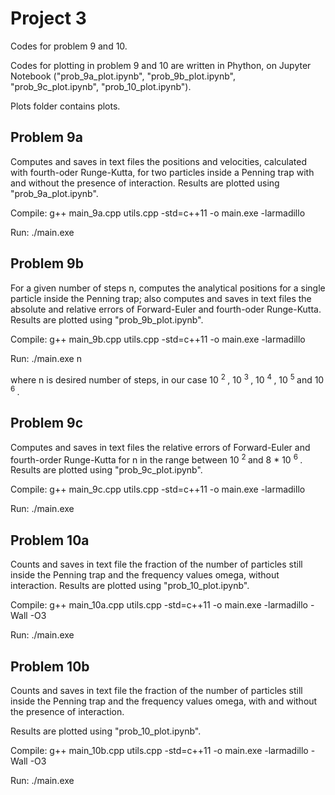# Project 3

Codes for problem 9 and 10.

Codes for plotting in problem 9 and 10 are written in Phython, on Jupyter Notebook ("prob_9a_plot.ipynb", "prob_9b_plot.ipynb", "prob_9c_plot.ipynb", "prob_10_plot.ipynb").

Plots folder contains plots.


## Problem 9a

Computes and saves in text files the positions and velocities, calculated with fourth-oder Runge-Kutta, for two particles inside a Penning trap with and without the presence of interaction. Results are plotted using "prob_9a_plot.ipynb".

Compile: g++ main_9a.cpp utils.cpp -std=c++11 -o main.exe -larmadillo

Run: ./main.exe


## Problem 9b

For a given number of steps n, computes the analytical positions for a single particle inside the Penning trap; also computes and saves in text files the absolute and relative errors of Forward-Euler and fourth-oder Runge-Kutta. Results are plotted using "prob_9b_plot.ipynb".

Compile: g++ main_9b.cpp utils.cpp -std=c++11 -o main.exe -larmadillo 

Run: ./main.exe n

where n is desired number of steps, in our case 10 <sup> 2 </sup>, 10 <sup> 3 </sup>, 10 <sup> 4 </sup>, 10 <sup> 5 </sup> and 10 <sup> 6 </sup>.


## Problem 9c

Computes and saves in text files the relative errors of Forward-Euler and fourth-order Runge-Kutta for n in the range between 10 <sup> 2 </sup> and 8 * 10 <sup> 6 </sup>. Results are plotted using "prob_9c_plot.ipynb".

Compile: g++ main_9c.cpp utils.cpp -std=c++11 -o main.exe -larmadillo 

Run: ./main.exe 


## Problem 10a

Counts and saves in text file the fraction of the number of particles still inside the Penning trap and the frequency values omega, without interaction. Results are plotted using "prob_10_plot.ipynb".

Compile: g++ main_10a.cpp utils.cpp -std=c++11 -o main.exe -larmadillo -Wall -O3

Run: ./main.exe 


## Problem 10b

Counts and saves in text file the fraction of the number of particles still inside the Penning trap and the frequency values omega, with and without the presence of interaction.
 
 Results are plotted using "prob_10_plot.ipynb".

Compile: g++ main_10b.cpp utils.cpp -std=c++11 -o main.exe -larmadillo -Wall -O3

Run: ./main.exe 
